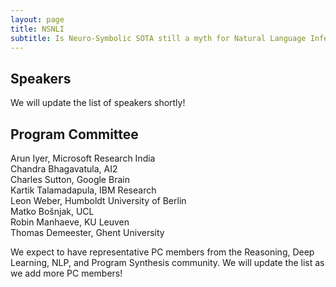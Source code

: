 ```yaml
---
layout: page
title: NSNLI
subtitle: Is Neuro-Symbolic SOTA still a myth for Natural Language Inference?
---
```


<h2>Speakers</h2>

We will update the list of speakers shortly!


<h2>Program Committee</h2>

Arun Iyer, Microsoft Research India <br>
Chandra Bhagavatula, AI2 <br>
Charles Sutton, Google Brain <br>
Kartik Talamadapula, IBM Research <br>
Leon Weber, Humboldt University of Berlin <br>
Matko Bošnjak, UCL <br>
Robin Manhaeve, KU Leuven <br>
Thomas Demeester, Ghent University <br>

We expect to have representative PC members from the Reasoning, Deep Learning, NLP, and Program Synthesis community.  We will update the list as we add more PC members! <br>

<!-- 
Luc de Raedt, KU Leuven <br>
Vivek Srikumar, University of Utah <br>
Kuldeep Meel, National University of Singapore <br>
Mausam, IIT Delhi <br>
Forough Arabshahi, Facebook <br>
Chitta Baral, Arizona State University <br>
Giuseppe Marra, KU Leuven <br>
Thomas Winters, KU Leuven <br>
Kevin Ellis, Cornell University <br>
Rishabh Singh, Google <br>
Aws Albarghouthi, Wisconsin  -->